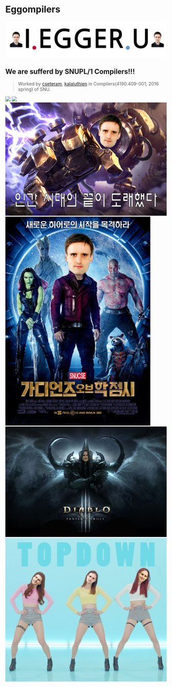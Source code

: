 # Eggompilers
![](https://github.com/cseteram/Eggompilers/blob/images/images/KakaoTalk_20160107_214203206.png)

## We are sufferd by SNUPL/1 Compilers!!!
> Worked by [cseteram](https://github.com/cseteram), [kalaluthien](https://github.com/kalaluthien) in Compilers(4190.409-001, 2016 spring) of SNU.

![](http://www.snu.ac.kr/webdata/boards/enmedia/65da03fbe822bf23d07dbf313349e4cd.jpg)
![](http://img.ichannela.com/IMAGE/M16/2014/02/02/60529415.2-60529414.2.jpg?rev=1)
![](https://github.com/cseteram/Eggompilers/blob/images/images/Eggerbot.png)
![](https://github.com/cseteram/Eggompilers/blob/images/images/GaurdiansOfEgger.png)
![](https://github.com/cseteram/Eggompilers/blob/images/images/ParserOfSouls.png)
![](https://github.com/cseteram/Eggompilers/blob/images/images/TopDown.png)
